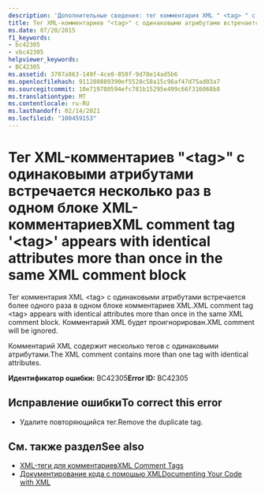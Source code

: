 ```yaml
---
description: 'Дополнительные сведения: тег комментария XML " <tag> " с одинаковыми атрибутами встречается более одного раза в одном блоке комментариев XML'
title: Тег XML-комментариев "<tag>" с одинаковыми атрибутами встречается несколько раз в одном блоке XML-комментариев
ms.date: 07/20/2015
f1_keywords:
- bc42305
- vbc42305
helpviewer_keywords:
- BC42305
ms.assetid: 3707a863-149f-4ce8-858f-9d78e14ad5b6
ms.openlocfilehash: 911280889390ef5528c58a15c96af47d75ad03a7
ms.sourcegitcommit: 10e719780594efc781b15295e499c66f316068b8
ms.translationtype: MT
ms.contentlocale: ru-RU
ms.lasthandoff: 02/14/2021
ms.locfileid: "100459153"
---
```

# <a name="xml-comment-tag-tag-appears-with-identical-attributes-more-than-once-in-the-same-xml-comment-block"></a><span data-ttu-id="09294-103">Тег XML-комментариев "\<tag>" с одинаковыми атрибутами встречается несколько раз в одном блоке XML-комментариев</span><span class="sxs-lookup"><span data-stu-id="09294-103">XML comment tag '\<tag>' appears with identical attributes more than once in the same XML comment block</span></span>

<span data-ttu-id="09294-104">Тег комментария XML \<tag> с одинаковыми атрибутами встречается более одного раза в одном блоке комментариев XML.</span><span class="sxs-lookup"><span data-stu-id="09294-104">XML comment tag \<tag> appears with identical attributes more than once in the same XML comment block.</span></span> <span data-ttu-id="09294-105">Комментарий XML будет проигнорирован.</span><span class="sxs-lookup"><span data-stu-id="09294-105">XML comment will be ignored.</span></span>  
  
 <span data-ttu-id="09294-106">Комментарий XML содержит несколько тегов с одинаковыми атрибутами.</span><span class="sxs-lookup"><span data-stu-id="09294-106">The XML comment contains more than one tag with identical attributes.</span></span>  
  
 <span data-ttu-id="09294-107">**Идентификатор ошибки:** BC42305</span><span class="sxs-lookup"><span data-stu-id="09294-107">**Error ID:** BC42305</span></span>  
  
## <a name="to-correct-this-error"></a><span data-ttu-id="09294-108">Исправление ошибки</span><span class="sxs-lookup"><span data-stu-id="09294-108">To correct this error</span></span>  
  
- <span data-ttu-id="09294-109">Удалите повторяющийся тег.</span><span class="sxs-lookup"><span data-stu-id="09294-109">Remove the duplicate tag.</span></span>  
  
## <a name="see-also"></a><span data-ttu-id="09294-110">См. также раздел</span><span class="sxs-lookup"><span data-stu-id="09294-110">See also</span></span>

- [<span data-ttu-id="09294-111">XML-теги для комментариев</span><span class="sxs-lookup"><span data-stu-id="09294-111">XML Comment Tags</span></span>](../language-reference/xmldoc/index.md)
- [<span data-ttu-id="09294-112">Документирование кода с помощью XML</span><span class="sxs-lookup"><span data-stu-id="09294-112">Documenting Your Code with XML</span></span>](../programming-guide/program-structure/documenting-your-code-with-xml.md)
